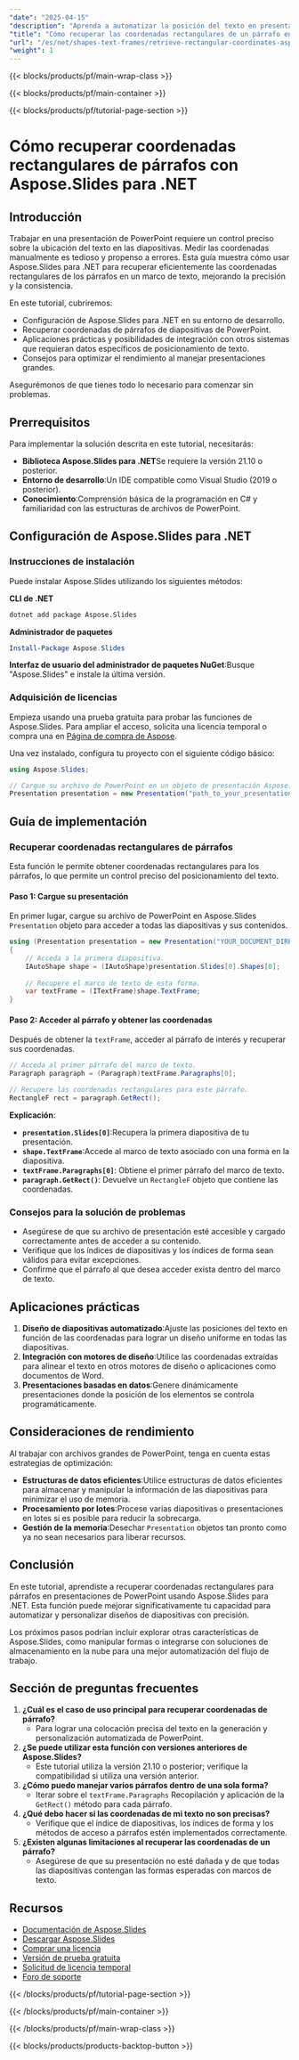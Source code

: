 ```yaml
---
"date": "2025-04-15"
"description": "Aprenda a automatizar la posición del texto en presentaciones de PowerPoint con Aspose.Slides para .NET. Esta guía explica cómo recuperar las coordenadas de párrafos de forma eficiente y optimizar el diseño de sus diapositivas."
"title": "Cómo recuperar las coordenadas rectangulares de un párrafo en PowerPoint con Aspose.Slides para .NET"
"url": "/es/net/shapes-text-frames/retrieve-rectangular-coordinates-aspose-slides-dot-net/"
"weight": 1
---
```


{{< blocks/products/pf/main-wrap-class >}}

{{< blocks/products/pf/main-container >}}

{{< blocks/products/pf/tutorial-page-section >}}
# Cómo recuperar coordenadas rectangulares de párrafos con Aspose.Slides para .NET

## Introducción
Trabajar en una presentación de PowerPoint requiere un control preciso sobre la ubicación del texto en las diapositivas. Medir las coordenadas manualmente es tedioso y propenso a errores. Esta guía muestra cómo usar Aspose.Slides para .NET para recuperar eficientemente las coordenadas rectangulares de los párrafos en un marco de texto, mejorando la precisión y la consistencia.

En este tutorial, cubriremos:
- Configuración de Aspose.Slides para .NET en su entorno de desarrollo.
- Recuperar coordenadas de párrafos de diapositivas de PowerPoint.
- Aplicaciones prácticas y posibilidades de integración con otros sistemas que requieran datos específicos de posicionamiento de texto.
- Consejos para optimizar el rendimiento al manejar presentaciones grandes.

Asegurémonos de que tienes todo lo necesario para comenzar sin problemas.

## Prerrequisitos
Para implementar la solución descrita en este tutorial, necesitarás:
- **Biblioteca Aspose.Slides para .NET**Se requiere la versión 21.10 o posterior.
- **Entorno de desarrollo**:Un IDE compatible como Visual Studio (2019 o posterior).
- **Conocimiento**:Comprensión básica de la programación en C# y familiaridad con las estructuras de archivos de PowerPoint.

## Configuración de Aspose.Slides para .NET

### Instrucciones de instalación
Puede instalar Aspose.Slides utilizando los siguientes métodos:

**CLI de .NET**
```bash
dotnet add package Aspose.Slides
```

**Administrador de paquetes**
```powershell
Install-Package Aspose.Slides
```

**Interfaz de usuario del administrador de paquetes NuGet**:Busque "Aspose.Slides" e instale la última versión.

### Adquisición de licencias
Empieza usando una prueba gratuita para probar las funciones de Aspose.Slides. Para ampliar el acceso, solicita una licencia temporal o compra una en [Página de compra de Aspose](https://purchase.aspose.com/buy).

Una vez instalado, configura tu proyecto con el siguiente código básico:
```csharp
using Aspose.Slides;

// Cargue su archivo de PowerPoint en un objeto de presentación Aspose.Slides.
Presentation presentation = new Presentation("path_to_your_presentation.pptx");
```

## Guía de implementación

### Recuperar coordenadas rectangulares de párrafos
Esta función le permite obtener coordenadas rectangulares para los párrafos, lo que permite un control preciso del posicionamiento del texto.

#### Paso 1: Cargue su presentación
En primer lugar, cargue su archivo de PowerPoint en Aspose.Slides `Presentation` objeto para acceder a todas las diapositivas y sus contenidos.
```csharp
using (Presentation presentation = new Presentation("YOUR_DOCUMENT_DIRECTORY/Shapes.pptx"))
{
    // Acceda a la primera diapositiva.
    IAutoShape shape = (IAutoShape)presentation.Slides[0].Shapes[0];
    
    // Recupere el marco de texto de esta forma.
    var textFrame = (ITextFrame)shape.TextFrame;
}
```

#### Paso 2: Acceder al párrafo y obtener las coordenadas
Después de obtener la `textFrame`, acceder al párrafo de interés y recuperar sus coordenadas.
```csharp
// Acceda al primer párrafo del marco de texto.
Paragraph paragraph = (Paragraph)textFrame.Paragraphs[0];

// Recupere las coordenadas rectangulares para este párrafo.
RectangleF rect = paragraph.GetRect();
```
**Explicación**: 
- **`presentation.Slides[0]`**:Recupera la primera diapositiva de tu presentación.
- **`shape.TextFrame`**:Accede al marco de texto asociado con una forma en la diapositiva.
- **`textFrame.Paragraphs[0]`**: Obtiene el primer párrafo del marco de texto.
- **`paragraph.GetRect()`**: Devuelve un `RectangleF` objeto que contiene las coordenadas.

### Consejos para la solución de problemas
- Asegúrese de que su archivo de presentación esté accesible y cargado correctamente antes de acceder a su contenido.
- Verifique que los índices de diapositivas y los índices de forma sean válidos para evitar excepciones.
- Confirme que el párrafo al que desea acceder exista dentro del marco de texto.

## Aplicaciones prácticas
1. **Diseño de diapositivas automatizado**:Ajuste las posiciones del texto en función de las coordenadas para lograr un diseño uniforme en todas las diapositivas.
2. **Integración con motores de diseño**:Utilice las coordenadas extraídas para alinear el texto en otros motores de diseño o aplicaciones como documentos de Word.
3. **Presentaciones basadas en datos**:Genere dinámicamente presentaciones donde la posición de los elementos se controla programáticamente.

## Consideraciones de rendimiento
Al trabajar con archivos grandes de PowerPoint, tenga en cuenta estas estrategias de optimización:
- **Estructuras de datos eficientes**:Utilice estructuras de datos eficientes para almacenar y manipular la información de las diapositivas para minimizar el uso de memoria.
- **Procesamiento por lotes**:Procese varias diapositivas o presentaciones en lotes si es posible para reducir la sobrecarga.
- **Gestión de la memoria**:Desechar `Presentation` objetos tan pronto como ya no sean necesarios para liberar recursos.

## Conclusión
En este tutorial, aprendiste a recuperar coordenadas rectangulares para párrafos en presentaciones de PowerPoint usando Aspose.Slides para .NET. Esta función puede mejorar significativamente tu capacidad para automatizar y personalizar diseños de diapositivas con precisión.

Los próximos pasos podrían incluir explorar otras características de Aspose.Slides, como manipular formas o integrarse con soluciones de almacenamiento en la nube para una mejor automatización del flujo de trabajo.

## Sección de preguntas frecuentes
1. **¿Cuál es el caso de uso principal para recuperar coordenadas de párrafo?**
   - Para lograr una colocación precisa del texto en la generación y personalización automatizada de PowerPoint.
2. **¿Se puede utilizar esta función con versiones anteriores de Aspose.Slides?**
   - Este tutorial utiliza la versión 21.10 o posterior; verifique la compatibilidad si utiliza una versión anterior.
3. **¿Cómo puedo manejar varios párrafos dentro de una sola forma?**
   - Iterar sobre el `textFrame.Paragraphs` Recopilación y aplicación de la `GetRect()` método para cada párrafo.
4. **¿Qué debo hacer si las coordenadas de mi texto no son precisas?**
   - Verifique que el índice de diapositivas, los índices de forma y los métodos de acceso a párrafos estén implementados correctamente.
5. **¿Existen algunas limitaciones al recuperar las coordenadas de un párrafo?**
   - Asegúrese de que su presentación no esté dañada y de que todas las diapositivas contengan las formas esperadas con marcos de texto.

## Recursos
- [Documentación de Aspose.Slides](https://reference.aspose.com/slides/net/)
- [Descargar Aspose.Slides](https://releases.aspose.com/slides/net/)
- [Comprar una licencia](https://purchase.aspose.com/buy)
- [Versión de prueba gratuita](https://releases.aspose.com/slides/net/)
- [Solicitud de licencia temporal](https://purchase.aspose.com/temporary-license/)
- [Foro de soporte](https://forum.aspose.com/c/slides/11)

{{< /blocks/products/pf/tutorial-page-section >}}

{{< /blocks/products/pf/main-container >}}

{{< /blocks/products/pf/main-wrap-class >}}

{{< blocks/products/products-backtop-button >}}